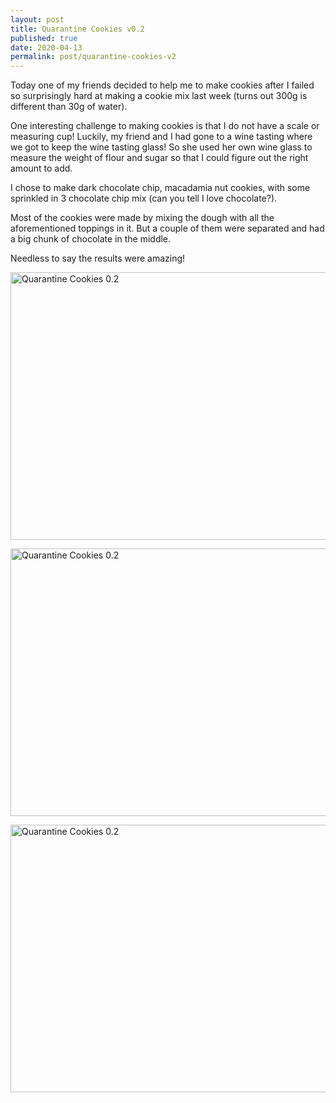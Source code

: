 ```yaml
---
layout: post
title: Quarantine Cookies v0.2
published: true
date: 2020-04-13
permalink: post/quarantine-cookies-v2
---
```


Today one of my friends decided to help me to make cookies after I failed so
surprisingly hard at making a cookie mix last week (turns out 300g is different
than 30g of water).

One interesting challenge to making cookies is that I do not have a scale or
measuring cup! Luckily, my friend and I had gone to a wine tasting where we got
to keep the wine tasting glass! So she used her own wine glass to measure the
weight of flour and sugar so that I could figure out the right amount to add.

I chose to make dark chocolate chip, macadamia nut cookies, with some sprinkled
in 3 chocolate chip mix (can you tell I love chocolate?).

Most of the cookies were made by mixing the dough with all the aforementioned
toppings in it. But a couple of them were separated and had a big chunk of
chocolate in the middle.

Needless to say the results were amazing!

<a data-flickr-embed="true" href="https://www.flickr.com/photos/plankenau/49793773072/in/dateposted-public/" title="Quarantine Cookies 0.2"><img src="https://live.staticflickr.com/65535/49793773072_af3bdb9567_z.jpg" width="640" height="428" alt="Quarantine Cookies 0.2"></a><script async src="//embedr.flickr.com/assets/client-code.js" charset="utf-8"></script>

<a data-flickr-embed="true" href="https://www.flickr.com/photos/plankenau/49793467146/in/dateposted-public/" title="Quarantine Cookies 0.2"><img src="https://live.staticflickr.com/65535/49793467146_8737092cd9_z.jpg" width="640" height="428" alt="Quarantine Cookies 0.2"></a><script async src="//embedr.flickr.com/assets/client-code.js" charset="utf-8"></script>

<a data-flickr-embed="true" href="https://www.flickr.com/photos/plankenau/49793774687/in/dateposted-public/" title="Quarantine Cookies 0.2"><img src="https://live.staticflickr.com/65535/49793774687_b27f780349_z.jpg" width="640" height="428" alt="Quarantine Cookies 0.2"></a><script async src="//embedr.flickr.com/assets/client-code.js" charset="utf-8"></script>

